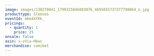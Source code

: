 ```yaml
---
image: images/130270041_1799315046893076_4695655737377798064_n.jpg
producttype: Sleeves
eventId: mkb4XfKk_
pricings:
  - quantity: 1
    price: 25
onsale: false
asin: s-zVia-Hbwc
merchandise: comiket
---
```

